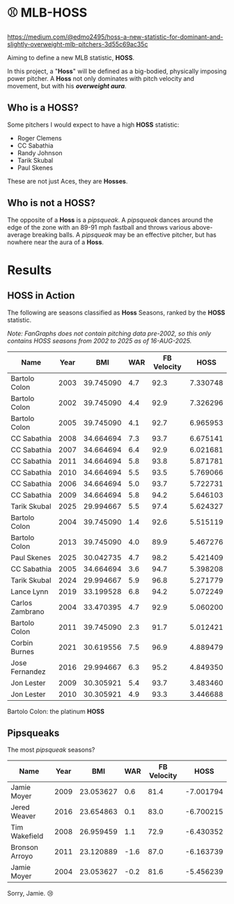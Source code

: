 # ⚾ MLB-HOSS

https://medium.com/@edmo2495/hoss-a-new-statistic-for-dominant-and-slightly-overweight-mlb-pitchers-3d55c69ac35c

Aiming to define a new MLB statistic, **HOSS**.

In this project, a "**Hoss**" will be defined as a big-bodied, physically imposing power pitcher. A **Hoss** not only dominates with pitch velocity and movement, but with his **_overweight aura_**.

## Who is a HOSS?
Some pitchers I would expect to have a high **HOSS** statistic:
- Roger Clemens
- CC Sabathia
- Randy Johnson
- Tarik Skubal
- Paul Skenes

These are not just Aces, they are **Hosses**.

## Who is not a HOSS?
The opposite of a **Hoss** is a *pipsqueak*. A *pipsqueak* dances around the edge of the zone with an 89-91 mph fastball and throws various above-average breaking balls. A *pipsqueak* may be an effective pitcher, but has nowhere near the aura of a **Hoss**.

# Results

## HOSS in Action

The following are seasons classified as **Hoss** Seasons, ranked by the **HOSS** statistic.

*Note: FanGraphs does not contain pitching data pre-2002, so this only contains HOSS seasons from 2002 to 2025 as of 16-AUG-2025.*


| Name            | Year | BMI       | WAR | FB Velocity | HOSS     |
| --------------- | ---- | --------- | --- | ---- | -------- |
| Bartolo Colon   | 2003 | 39.745090 | 4.7 | 92.3 | 7.330748 |
| Bartolo Colon   | 2002 | 39.745090 | 4.4 | 92.9 | 7.326296 |
| Bartolo Colon   | 2005 | 39.745090 | 4.1 | 92.7 | 6.965953 |
| CC Sabathia     | 2008 | 34.664694 | 7.3 | 93.7 | 6.675141 |
| CC Sabathia     | 2007 | 34.664694 | 6.4 | 92.9 | 6.021681 |
| CC Sabathia     | 2011 | 34.664694 | 5.8 | 93.8 | 5.871781 |
| CC Sabathia     | 2010 | 34.664694 | 5.5 | 93.5 | 5.769066 |
| CC Sabathia     | 2006 | 34.664694 | 5.0 | 93.7 | 5.722731 |
| CC Sabathia     | 2009 | 34.664694 | 5.8 | 94.2 | 5.646103 |
| Tarik Skubal    | 2025 | 29.994667 | 5.5 | 97.4 | 5.624327 |
| Bartolo Colon   | 2004 | 39.745090 | 1.4 | 92.6 | 5.515119 |
| Bartolo Colon   | 2013 | 39.745090 | 4.0 | 89.9 | 5.467276 |
| Paul Skenes     | 2025 | 30.042735 | 4.7 | 98.2 | 5.421409 |
| CC Sabathia     | 2005 | 34.664694 | 3.6 | 94.7 | 5.398208 |
| Tarik Skubal    | 2024 | 29.994667 | 5.9 | 96.8 | 5.271779 |
| Lance Lynn      | 2019 | 33.199528 | 6.8 | 94.2 | 5.072249 |
| Carlos Zambrano | 2004 | 33.470395 | 4.7 | 92.9 | 5.060200 |
| Bartolo Colon   | 2011 | 39.745090 | 2.3 | 91.7 | 5.012421 |
| Corbin Burnes   | 2021 | 30.619556 | 7.5 | 96.9 | 4.889479 |
| Jose Fernandez  | 2016 | 29.994667 | 6.3 | 95.2 | 4.849350 |
| Jon Lester      | 2009 | 30.305921 | 5.4 | 93.7 | 3.483460 |
| Jon Lester      | 2010 | 30.305921 | 4.9 | 93.3 | 3.446688 |

Bartolo Colon: the platinum **HOSS**

## Pipsqueaks 

The most *pipsqueak* seasons?

| Name           | Year | BMI       | WAR  | FB Velocity | HOSS      |
| -------------- | ---- | --------- | ---- | ---- | --------- |
| Jamie Moyer    | 2009 | 23.053627 | 0.6  | 81.4 | -7.001794 |
| Jered Weaver   | 2016 | 23.654863 | 0.1  | 83.0 | -6.700215 |
| Tim Wakefield  | 2008 | 26.959459 | 1.1  | 72.9 | -6.430352 |
| Bronson Arroyo | 2011 | 23.120889 | -1.6 | 87.0 | -6.163739 |
| Jamie Moyer    | 2004 | 23.053627 | -0.2 | 81.6 | -5.456239 |

Sorry, Jamie. 😢
